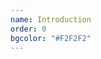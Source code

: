 ```yaml
---
name: Introduction
order: 0
bgcolor: "#F2F2F2"
---
```


<div class="p5-sketch" id="sketch-holder" style="justify-content: center;align-items: center;"></div>